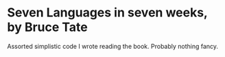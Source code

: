 Seven Languages in seven weeks, by Bruce Tate
=============================================
Assorted simplistic code I wrote reading the book. Probably nothing fancy.
